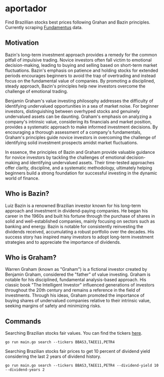 # aportador

Find Brazillian stocks best prices following Grahan and Bazin principles.
Currently scraping [Fundamentus](https://www.fundamentus.com.br) data.

## Motivation

Bazin's long-term investment approach provides a remedy for the common pitfall of impulsive trading. Novice investors often fall victim to emotional decision-making, leading to buying and selling based on short-term market fluctuations. Bazin's emphasis on patience and holding stocks for extended periods encourages beginners to avoid the trap of overtrading and instead focus on the fundamental value of companies. By promoting a disciplined, steady approach, Bazin's principles help new investors overcome the challenge of emotional trading.

Benjamin Graham's value investing philosophy addresses the difficulty of identifying undervalued opportunities in a sea of market noise. For beginner investors, distinguishing between overhyped stocks and genuinely undervalued assets can be daunting. Graham's emphasis on analyzing a company's intrinsic value, considering its financials and market position, provides a systematic approach to make informed investment decisions. By encouraging a thorough assessment of a company's fundamentals, Graham's principles guide novice investors in overcoming the challenge of identifying solid investment prospects amidst market fluctuations.

In essence, the principles of Bazin and Graham provide valuable guidance for novice investors by tackling the challenges of emotional decision-making and identifying undervalued assets. Their time-tested approaches offer clarity, discipline, and a systematic methodology, ultimately helping beginners build a strong foundation for successful investing in the dynamic world of finance.

## Who is Bazin?

Luiz Bazin is a renowned Brazilian investor known for his long-term approach and investment in dividend-paying companies. He began his career in the 1960s and built his fortune through the purchase of shares in solid and well-established companies, mainly focusing on sectors such as banking and energy. Bazin is notable for consistently reinvesting the dividends received, accumulating a robust portfolio over the decades. His success story has inspired many investors to adopt long-term investment strategies and to appreciate the importance of dividends.

## Who is Graham?

Warren Graham (known as "Graham") is a fictional investor created by Benjamin Graham, considered the "father" of value investing. Graham is notable for his disciplined, fundamental analysis-based approach. His classic book "The Intelligent Investor" influenced generations of investors throughout the 20th century and remains a reference in the field of investments. Through his ideas, Graham promoted the importance of buying shares of undervalued companies relative to their intrinsic value, seeking margins of safety and minimizing risks.

## Commands

Searching Brazilian stocks fair values. You can find the tickers [here](https://www.b3.com.br/pt_br/produtos-e-servicos/negociacao/renda-variavel/empresas-listadas.htm).

```shell
go run main.go search --tickers BBAS3,TAEE11,PETR4
```

Searching Brazilian stocks fair prices to get 10 percent of dividend yield considering the last 2 years of dividend history.

```shell
go run main.go search --tickers BBAS3,TAEE11,PETR4 --dividend-yield 10 --dividend-years 2
```
